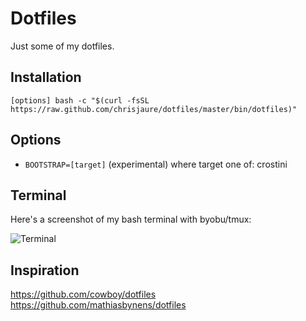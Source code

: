 Dotfiles
========

Just some of my dotfiles.

Installation
------------

	[options] bash -c "$(curl -fsSL https://raw.github.com/chrisjaure/dotfiles/master/bin/dotfiles)"

Options
-------

- `BOOTSTRAP=[target]` (experimental) where target one of: crostini

Terminal
--------
Here's a screenshot of my bash terminal with byobu/tmux:

![Terminal](http://cleverchris.com/terminal.png)

Inspiration
-----------
<https://github.com/cowboy/dotfiles>  
<https://github.com/mathiasbynens/dotfiles>
